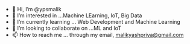 - 👋 Hi, I’m @ypsmalik
- 👀 I’m interested in ...Machine LEarning, IoT, Big Data
- 🌱 I’m currently learning ... Web Development and Machine Learning
- 💞️ I’m looking to collaborate on ...ML and IoT
- 📫 How to reach me ... through my email, malikyashpriya@gmail.com

<!---
ypsmalik/ypsmalik is a ✨ special ✨ repository because its `README.md` (this file) appears on your GitHub profile.
You can click the Preview link to take a look at your changes.
--->

